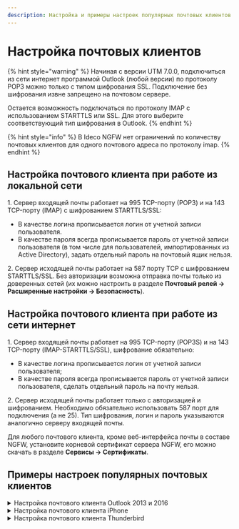 ```yaml
---
description: Настройка и примеры настроек популярных почтовых клиентов.
---
```


# Настройка почтовых клиентов

{% hint style="warning" %}
Начиная с версии UTM 7.0.0, подключиться из сети интернет программой Outlook (любой версии) по протоколу POP3 можно только с типом шифрования SSL. Подключение без шифрования извне запрещено на почтовом сервере. 

Остается возможность подключаться по протоколу IMAP с использованием STARTTLS или SSL. Для этого выберите соответствующий тип шифрования в Outlook.
{% endhint %}

{% hint style="info" %}
В Ideco NGFW нет ограничений по количеству почтовых клиентов для одного почтового адреса по протоколу imap.
{% endhint %}

## Настройка почтового клиента при работе из локальной сети

1\. Сервер входящей почты работает на 995 TCP-порту (РОР3) и на 143 TCP-порту (IMAP) с шифрованием STARTTLS/SSL:
* В качестве логина прописывается логин от учетной записи пользователя.
* В качестве пароля всегда прописывается пароль от учетной записи пользователя (в том числе для пользователей, импортированных из Active Directory), задать отдельный пароль на почтовый ящик нельзя.

2\. Сервер исходящей почты работает на 587 порту TCP с шифрованием STARTTLS/SSL. Без авторизации возможна отправка почты только из доверенных сетей (их можно настроить в разделе **Почтовый релей -> Расширенные настройки -> Безопасность**).

## Настройка почтового клиента при работе из сети интернет

1\. Сервер входящей почты работает на 995 TCP-порту (POP3S) и на 143 TCP-порту (IMAP-STARTTLS/SSL), шифрование обязательно:

   * В качестве логина прописывается логин от учетной записи пользователя;
   * В качестве пароля всегда прописывается пароль от учетной записи пользователя, сделать отдельный пароль на почту нельзя.

2\. Сервер исходящей почты работает только с авторизацией и шифрованием. Необходимо обязательно использовать 587 порт для подключения (а не 25). Тип шифрования, логин и пароль указываются аналогично серверу входящей почты.

Для любого почтового клиента, кроме веб-интерфейса почты в составе NGFW, установите корневой сертификат сервера NGFW, его можно скачать в разделе **Сервисы -> Сертификаты**.

## Примеры настроек популярных почтовых клиентов

<details>

<summary>Настройка почтового клиента Outlook 2013 и 2016</summary>

Пример настроек клиента Microsoft Outlook 2013 по протоколу IMAP:

![](/.gitbook/assets/configuring-email-clients.png)

Пример настроек клиента Microsoft Outlook 2016 по протоколу IMAP:

![](/.gitbook/assets/configuring-email-clients1.png)

Для отображения IMAP-папок отключите опцию **При просмотре дерева в Outlook показывать только подписанные папки** в свойствах IMAP-папок:

![](/.gitbook/assets/mail-settings4.png)

</details>

<details>

<summary>Настройка почтового клиента iPhone</summary>

Процесс настройки делится на два этапа:
* Установка корневого SSL-сертификат NGFW;
* Настройка почтового ящика.

**Установка корневого SSL-сертификат NGFW:**

1\. Скачайте сертификат в разделе **Сервисы -> Сертификаты** и перенесите на настраиваемое устройство (например, отправив по почте). 

2\. Нажмите кнопку **Установить**.

3\. Зайдите в раздел **Настройки -> Основные**.

![](/.gitbook/assets/mail-settings5.png)

4\. Выберите **Об этом устройстве -> Доверие сертификатов**:

![](/.gitbook/assets/mail-settings6.png)

5\. Включите настройку **Доверять корневым сертификатам полностью**

![](/.gitbook/assets/mail-settings7.png)

**Настройка почтового ящика:**

1\. Перейдите в Учетную запись почты и нажмите **Дополнительно**:

![](/.gitbook/assets/mail-settings8.png)

2\. Скорректируйте настройки:

![](/.gitbook/assets/mail-settings9.png)

</details>

<details>

<summary>Настройка почтового клиента Thunderbird</summary>

1\. Перейдите в **Настройки -> Параметры ученой записи**.

2\. Заполните обязательные поля:

* Имя сервера;
* Порт;
* Имя пользователя;
* Защита соединения;
* Метод аутентификации (рекомендуем указать **Обычный пароль**).

При необходимости заполните _Параметры сервера_ и _Хранилище сообщений_.

![](/.gitbook/assets/mail-settings10.png)

</details>
